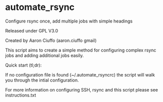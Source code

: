 # automate_rsync
Configure rsync once, add multiple jobs with simple headings

Released under GPL V3.0

Created by Aaron Ciuffo (aaron.ciuffo gmail)

This script aims to create a simple method for configuring complex rsync jobs and
adding additional jobs easily.

Quick start (tl;dr):

  If no configuration file is found (~/.automate_rsyncrc) the script will walk you
  through the intial configuration.

For more information on configuring SSH, rsync and this script please see instructions.txt
